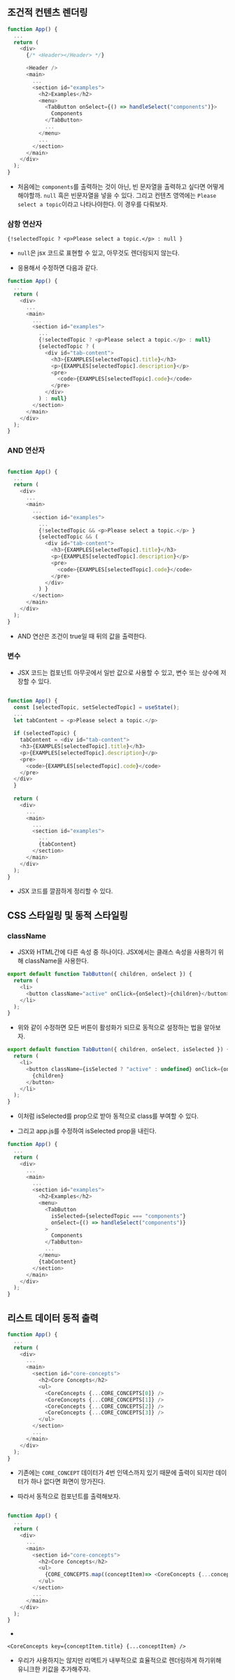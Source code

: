 ## 조건적 컨텐츠 렌더링
```js
function App() {
  ...
  return (
    <div>
      {/* <Header></Header> */}

      <Header />
      <main>
        ...
        <section id="examples">
          <h2>Examples</h2>
          <menu>
            <TabButton onSelect={() => handleSelect("components")}>
              Components
            </TabButton>
            ...
          </menu>
          ...
        </section>
      </main>
    </div>
  );
}

```
- 처음에는 `components`를 출력하는 것이 아닌, 빈 문자열을 출력하고 싶다면 어떻게 해야할까. `null` 흑은 빈문자열을 넣을 수 있다. 그리고 컨텐츠 영역에는 `Please select a topic`이라고 나타나야한다. 이 경우를 다뤄보자.

### 삼항 연산자

`{!selectedTopic ? <p>Please select a topic.</p> : null }`

- `null`은 jsx 코드로 표현할 수 있고, 아무것도 렌더링되지 않는다.

- 응용해서 수정하면 다음과 같다.

```js
function App() {
  ...
  return (
    <div>
      ...
      <main>
        ...
        <section id="examples">
          ...
          {!selectedTopic ? <p>Please select a topic.</p> : null}
          {selectedTopic ? (
            <div id="tab-content">
              <h3>{EXAMPLES[selectedTopic].title}</h3>
              <p>{EXAMPLES[selectedTopic].description}</p>
              <pre>
                <code>{EXAMPLES[selectedTopic].code}</code>
              </pre>
            </div>
          ) : null}
        </section>
      </main>
    </div>
  );
}
```

### AND 연산자

```js

function App() {
  ...
  return (
    <div>
      ...
      <main>
        ...
        <section id="examples">
          ...
          {!selectedTopic && <p>Please select a topic.</p> }
          {selectedTopic && (
            <div id="tab-content">
              <h3>{EXAMPLES[selectedTopic].title}</h3>
              <p>{EXAMPLES[selectedTopic].description}</p>
              <pre>
                <code>{EXAMPLES[selectedTopic].code}</code>
              </pre>
            </div>
          ) }
        </section>
      </main>
    </div>
  );
}
```

- AND 연산은 조건이 true일 때 뒤의 값을 출력한다.

### 변수

- JSX 코드는 컴포넌트 아무곳에서 일반 값으로 사용할 수 있고, 변수 또는 상수에 저장할 수 있다. 

```js

function App() {
  const [selectedTopic, setSelectedTopic] = useState();
  ...
  let tabContent = <p>Please select a topic.</p>
  
  if (selectedTopic) {
    tabContent = <div id="tab-content">
    <h3>{EXAMPLES[selectedTopic].title}</h3>
    <p>{EXAMPLES[selectedTopic].description}</p>
    <pre>
      <code>{EXAMPLES[selectedTopic].code}</code>
    </pre>
  </div>
  }
  
  return (
    <div>
      ...
      <main>
        ...
        <section id="examples">
          ...
          {tabContent}
        </section>
      </main>
    </div>
  );
}
```

- JSX 코드를 깔끔하게 정리할 수 있다.

## CSS 스타일링 및 동적 스타일링

### className

- JSX와 HTML간에 다른 속성 중 하나이다. JSX에서는 클래스 속성을 사용하기 위해 className을 사용한다.

```js
export default function TabButton({ children, onSelect }) {
  return (
    <li>
      <button className="active" onClick={onSelect}>{children}</button>
    </li>
  );
}
```

- 위와 같이 수정하면 모든 버튼이 활성화가 되므로 동적으로 설정하는 법을 알아보자.

```js
export default function TabButton({ children, onSelect, isSelected }) {
  return (
    <li>
      <button className={isSelected ? "active" : undefined} onClick={onSelect}>
        {children}
      </button>
    </li>
  );
}
```

- 이처럼 isSelected를 prop으로 받아 동적으로 class를 부여할 수 있다.

- 그리고 app.js를 수정하여 isSelected prop을 내린다.

```js
function App() {
  ...
  return (
    <div>
      ...
      <main>
        ...
        <section id="examples">
          <h2>Examples</h2>
          <menu>
            <TabButton
              isSelected={selectedTopic === "components"}
              onSelect={() => handleSelect("components")}
            >
              Components
            </TabButton>
            ...
          </menu>
          {tabContent}
        </section>
      </main>
    </div>
  );
}
```

## 리스트 데이터 동적 출력

```js
function App() {
  ...
  return (
    <div>
      ...
      <main>
        <section id="core-concepts">
          <h2>Core Concepts</h2>
          <ul>
            <CoreConcepts {...CORE_CONCEPTS[0]} />
            <CoreConcepts {...CORE_CONCEPTS[1]} />
            <CoreConcepts {...CORE_CONCEPTS[2]} />
            <CoreConcepts {...CORE_CONCEPTS[3]} />
          </ul>
        </section>
        ...
      </main>
    </div>
  );
}
```

- 기존에는 `CORE_CONCEPT` 데이터가 4번 인덱스까지 있기 때문에 출력이 되지만 데이터가 하나 없다면 화면이 망가진다.

- 따라서 동적으로 컴포넌트를 출력해보자.

```js

function App() {
  ...
  return (
    <div>
      ...
      <main>
        <section id="core-concepts">
          <h2>Core Concepts</h2>
          <ul>
            {CORE_CONCEPTS.map((conceptItem)=> <CoreConcepts {...conceptItem}/>)}
          </ul>
        </section>
        ...
      </main>
    </div>
  );
}
```
- 

`<CoreConcepts key={conceptItem.title} {...conceptItem} />`

- 우리가 사용하지는 않지만 리액트가 내부적으로 효율적으로 렌더링하게 하기위해 유니크한 키값을 추가해주자.



